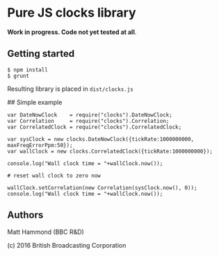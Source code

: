 # Pure JS clocks library

**Work in progress. Code not yet tested at all**.

## Getting started

    $ npm install
    $ grunt
    
Resulting library is placed in `dist/clocks.js`

## Simple example

    var DateNowClock    = require("clocks").DateNowClock;
    var Correlation     = require("clocks").Correlation;
    var CorrelatedClock = require("clocks").CorrelatedClock;
    
    var sysClock = new clocks.DateNowClock({tickRate:1000000000, maxFreqErrorPpm:50});
    var wallClock = new clocks.CorrelatedClock({tickRate:1000000000});
    
    console.log("Wall clock time = "+wallClock.now());
    
    # reset wall clock to zero now

    wallClock.setCorrelation(new Correlation(sysClock.now(), 0));
    console.log("Wall clock time = "+wallClock.now());
    


## Authors

Matt Hammond (BBC R&D)

(c) 2016 British Broadcasting Corporation

